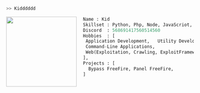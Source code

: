 ```bash
>> Kidddddd
```

<img align="left" src="https://cdn.discordapp.com/attachments/1056054502593155165/1056816590198419489/matching_icons_.jpg" width="189"/>

```py
  Name : Kid
  Skillset : Python, Php, Node, JavaScriot, C#, Lua
  Discord  : 568691417560514560
  Hobbies  : [
   Application Development,   Utility Development,
   Command-Line Applications,
   Web(Exploitation, Crawling, ExploitFrameworks)
  ],
  Projects : [ 
    Bypass FreeFire, Panel FreeFire,
  ]
  
```
